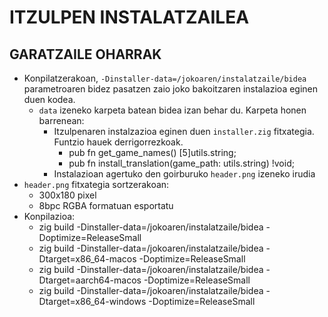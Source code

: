# ITZULPEN INSTALATZAILEA


## GARATZAILE OHARRAK

* Konpilatzerakoan, `-Dinstaller-data=/jokoaren/instalatzaile/bidea` parametroaren bidez pasatzen zaio joko bakoitzaren instalazioa eginen duen kodea.
  * `data` izeneko karpeta batean bidea izan behar du. Karpeta honen barrenean:
    * Itzulpenaren instalzazioa eginen duen `installer.zig` fitxategia. Funtzio hauek derrigorrezkoak.
      * pub fn get_game_names() [5]utils.string;
      * pub fn install_translation(game_path: utils.string) !void;
    * Instalazioan agertuko den goirburuko `header.png` izeneko irudia
* `header.png` fitxategia sortzerakoan:
  * 300x180 pixel
  * 8bpc RGBA formatuan esportatu
* Konpilazioa:
  * zig build -Dinstaller-data=/jokoaren/instalatzaile/bidea -Doptimize=ReleaseSmall 
  * zig build -Dinstaller-data=/jokoaren/instalatzaile/bidea -Dtarget=x86_64-macos -Doptimize=ReleaseSmall 
  * zig build -Dinstaller-data=/jokoaren/instalatzaile/bidea -Dtarget=aarch64-macos -Doptimize=ReleaseSmall 
  * zig build -Dinstaller-data=/jokoaren/instalatzaile/bidea -Dtarget=x86_64-windows -Doptimize=ReleaseSmall 